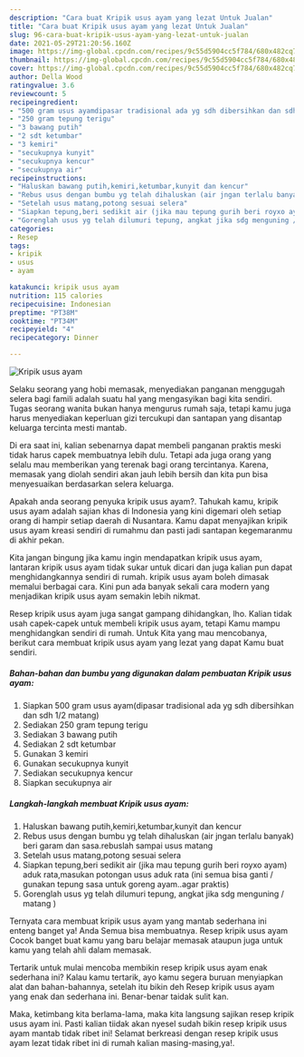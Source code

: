 ```yaml
---
description: "Cara buat Kripik usus ayam yang lezat Untuk Jualan"
title: "Cara buat Kripik usus ayam yang lezat Untuk Jualan"
slug: 96-cara-buat-kripik-usus-ayam-yang-lezat-untuk-jualan
date: 2021-05-29T21:20:56.160Z
image: https://img-global.cpcdn.com/recipes/9c55d5904cc5f784/680x482cq70/kripik-usus-ayam-foto-resep-utama.jpg
thumbnail: https://img-global.cpcdn.com/recipes/9c55d5904cc5f784/680x482cq70/kripik-usus-ayam-foto-resep-utama.jpg
cover: https://img-global.cpcdn.com/recipes/9c55d5904cc5f784/680x482cq70/kripik-usus-ayam-foto-resep-utama.jpg
author: Della Wood
ratingvalue: 3.6
reviewcount: 5
recipeingredient:
- "500 gram usus ayamdipasar tradisional ada yg sdh dibersihkan dan sdh 12 matang"
- "250 gram tepung terigu"
- "3 bawang putih"
- "2 sdt ketumbar"
- "3 kemiri"
- "secukupnya kunyit"
- "secukupnya kencur"
- "secukupnya air"
recipeinstructions:
- "Haluskan bawang putih,kemiri,ketumbar,kunyit dan kencur"
- "Rebus usus dengan bumbu yg telah dihaluskan (air jngan terlalu banyak) beri garam dan sasa.rebuslah sampai usus matang"
- "Setelah usus matang,potong sesuai selera"
- "Siapkan tepung,beri sedikit air (jika mau tepung gurih beri royxo ayam) aduk rata,masukan potongan usus aduk rata (ini semua bisa ganti / gunakan tepung sasa untuk goreng ayam..agar praktis)"
- "Gorenglah usus yg telah dilumuri tepung, angkat jika sdg menguning / matang )"
categories:
- Resep
tags:
- kripik
- usus
- ayam

katakunci: kripik usus ayam 
nutrition: 115 calories
recipecuisine: Indonesian
preptime: "PT38M"
cooktime: "PT34M"
recipeyield: "4"
recipecategory: Dinner

---
```



![Kripik usus ayam](https://img-global.cpcdn.com/recipes/9c55d5904cc5f784/680x482cq70/kripik-usus-ayam-foto-resep-utama.jpg)

Selaku seorang yang hobi memasak, menyediakan panganan menggugah selera bagi famili adalah suatu hal yang mengasyikan bagi kita sendiri. Tugas seorang  wanita bukan hanya mengurus rumah saja, tetapi kamu juga harus menyediakan keperluan gizi tercukupi dan santapan yang disantap keluarga tercinta mesti mantab.

Di era  saat ini, kalian sebenarnya dapat membeli panganan praktis meski tidak harus capek membuatnya lebih dulu. Tetapi ada juga orang yang selalu mau memberikan yang terenak bagi orang tercintanya. Karena, memasak yang diolah sendiri akan jauh lebih bersih dan kita pun bisa menyesuaikan berdasarkan selera keluarga. 



Apakah anda seorang penyuka kripik usus ayam?. Tahukah kamu, kripik usus ayam adalah sajian khas di Indonesia yang kini digemari oleh setiap orang di hampir setiap daerah di Nusantara. Kamu dapat menyajikan kripik usus ayam kreasi sendiri di rumahmu dan pasti jadi santapan kegemaranmu di akhir pekan.

Kita jangan bingung jika kamu ingin mendapatkan kripik usus ayam, lantaran kripik usus ayam tidak sukar untuk dicari dan juga kalian pun dapat menghidangkannya sendiri di rumah. kripik usus ayam boleh dimasak memalui berbagai cara. Kini pun ada banyak sekali cara modern yang menjadikan kripik usus ayam semakin lebih nikmat.

Resep kripik usus ayam juga sangat gampang dihidangkan, lho. Kalian tidak usah capek-capek untuk membeli kripik usus ayam, tetapi Kamu mampu menghidangkan sendiri di rumah. Untuk Kita yang mau mencobanya, berikut cara membuat kripik usus ayam yang lezat yang dapat Kamu buat sendiri.

<!--inarticleads1-->

##### Bahan-bahan dan bumbu yang digunakan dalam pembuatan Kripik usus ayam:

1. Siapkan 500 gram usus ayam(dipasar tradisional ada yg sdh dibersihkan dan sdh 1/2 matang)
1. Sediakan 250 gram tepung terigu
1. Sediakan 3 bawang putih
1. Sediakan 2 sdt ketumbar
1. Gunakan 3 kemiri
1. Gunakan secukupnya kunyit
1. Sediakan secukupnya kencur
1. Siapkan secukupnya air




<!--inarticleads2-->

##### Langkah-langkah membuat Kripik usus ayam:

1. Haluskan bawang putih,kemiri,ketumbar,kunyit dan kencur
1. Rebus usus dengan bumbu yg telah dihaluskan (air jngan terlalu banyak) beri garam dan sasa.rebuslah sampai usus matang
1. Setelah usus matang,potong sesuai selera
1. Siapkan tepung,beri sedikit air (jika mau tepung gurih beri royxo ayam) aduk rata,masukan potongan usus aduk rata (ini semua bisa ganti / gunakan tepung sasa untuk goreng ayam..agar praktis)
1. Gorenglah usus yg telah dilumuri tepung, angkat jika sdg menguning / matang )




Ternyata cara membuat kripik usus ayam yang mantab sederhana ini enteng banget ya! Anda Semua bisa membuatnya. Resep kripik usus ayam Cocok banget buat kamu yang baru belajar memasak ataupun juga untuk kamu yang telah ahli dalam memasak.

Tertarik untuk mulai mencoba membikin resep kripik usus ayam enak sederhana ini? Kalau kamu tertarik, ayo kamu segera buruan menyiapkan alat dan bahan-bahannya, setelah itu bikin deh Resep kripik usus ayam yang enak dan sederhana ini. Benar-benar taidak sulit kan. 

Maka, ketimbang kita berlama-lama, maka kita langsung sajikan resep kripik usus ayam ini. Pasti kalian tiidak akan nyesel sudah bikin resep kripik usus ayam mantab tidak ribet ini! Selamat berkreasi dengan resep kripik usus ayam lezat tidak ribet ini di rumah kalian masing-masing,ya!.

